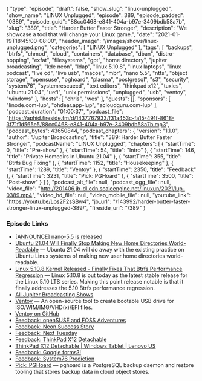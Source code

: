 {
  "type": "episode",
  "draft": false,
  "show_slug": "linux-unplugged",
  "show_name": "LINUX Unplugged",
  "episode": 389,
  "episode_padded": "0389",
  "episode_guid": "88cc0468-e841-404a-b97e-3409bdb58a7b",
  "slug": "389",
  "title": "Harder Butter Faster Stronger",
  "description": "We showcase a tool that will change your Linux game.",
  "date": "2021-01-19T18:45:00-08:00",
  "header_image": "/images/shows/linux-unplugged.png",
  "categories": [
    "LINUX Unplugged"
  ],
  "tags": [
    "backups",
    "btrfs",
    "chmod",
    "cloud",
    "containers",
    "database",
    "dban",
    "distro-hopping",
    "exfat",
    "filesystems",
    "gpt",
    "home directory",
    "jupiter broadcasting",
    "kde neon",
    "ldap",
    "linux 5.10.8",
    "linux laptops",
    "linux podcast",
    "live cd",
    "live usb",
    "macos",
    "mbr",
    "nano 5.5",
    "ntfs",
    "object storage",
    "opensuse",
    "pghoard",
    "plasma",
    "postgresql",
    "s3",
    "security",
    "system76",
    "systemrescuecd",
    "text editors",
    "thinkpad x12",
    "tuxies",
    "ubuntu 21.04",
    "uefi",
    "unix permissions",
    "unplugged",
    "usb",
    "ventoy",
    "windows"
  ],
  "hosts": [
    "chris",
    "wes"
  ],
  "guests": [],
  "sponsors": [
    "linode.com-lup",
    "ohdear.app-lup",
    "acloudguru.com-lup"
  ],
  "podcast_duration": "01:00:37",
  "podcast_file": "https://aphid.fireside.fm/d/1437767933/f31a453c-fa15-491f-8618-3f71f1d565e5/88cc0468-e841-404a-b97e-3409bdb58a7b.mp3",
  "podcast_bytes": 43650844,
  "podcast_chapters": {
    "version": "1.1.0",
    "author": "Jupiter Broadcasting",
    "title": "389: Harder Butter Faster Stronger",
    "podcastName": "LINUX Unplugged",
    "chapters": [
      {
        "startTime": 0,
        "title": "Pre-show"
      },
      {
        "startTime": 54,
        "title": "Intro"
      },
      {
        "startTime": 146,
        "title": "Private Homedirs in Ubuntu 21.04"
      },
      {
        "startTime": 355,
        "title": "Btrfs Bug Fixing"
      },
      {
        "startTime": 1152,
        "title": "Housekeeping"
      },
      {
        "startTime": 1289,
        "title": "Ventoy"
      },
      {
        "startTime": 2350,
        "title": "Feedback"
      },
      {
        "startTime": 3231,
        "title": "Pick: PGHoard"
      },
      {
        "startTime": 3500,
        "title": "Post-show"
      }
    ]
  },
  "podcast_alt_file": null,
  "podcast_ogg_file": null,
  "video_file": "http://201406.jb-dl.cdn.scaleengine.net/linuxun/2021/lup-0389.mp4",
  "video_hd_file": null,
  "video_mobile_file": null,
  "youtube_link": "https://youtu.be/Los2F2sSBw4",
  "jb_url": "/143992/harder-butter-faster-stronger-linux-unplugged-389/",
  "fireside_url": "/389"
}


### Episode Links

  * [[ANNOUNCE] nano-5.5 is released](https://lists.gnu.org/archive/html/info-nano/2021-01/msg00000.html "\[ANNOUNCE\] nano-5.5 is released")
  * [Ubuntu 21.04 Will Finally Stop Making New Home Directories World-Readable](https://www.phoronix.com/scan.php?page=news_item&px=Ubuntu-21.04-Private-Home "Ubuntu 21.04 Will Finally Stop Making New Home Directories World-Readable") — Ubuntu 21.04 will do away with the existing practice on Ubuntu Linux systems of making new user home directories world-readable.
  * [Linux 5.10.8 Kernel Released - Finally Fixes That Btrfs Performance Regression](https://www.phoronix.com/scan.php?page=news_item&px=Linux-5.10.8-Released "Linux 5.10.8 Kernel Released - Finally Fixes That Btrfs Performance Regression") — Linux 5.10.8 is out today as the latest stable release for the Linux 5.10 LTS series. Making this point release notable is that it finally addresses the 5.10 Btrfs performance regression.
  * [All Jupiter Broadcasting Shows](https://feed.jupiter.zone/allshows "All Jupiter Broadcasting Shows")
  * [Ventoy](https://www.ventoy.net/en/index.html "Ventoy") — An open-source tool to create bootable USB drive for ISO/WIM/IMG/VHD(x)/EFI files.
  * [Ventoy on GitHub](https://github.com/ventoy/Ventoy "Ventoy on GitHub")
  * [Feedback: openSUSE and FOSS Adventures](https://slexy.org/view/s20FXTxtps "Feedback: openSUSE and FOSS Adventures")
  * [Feedback: Neon Success Story](https://slexy.org/view/s2yVJHHil6 "Feedback: Neon Success Story")
  * [Feedback: Next Tuesday](https://slexy.org/view/s21yTDsQzB "Feedback: Next Tuesday")
  * [Feedback: ThinkPad X12 Detachable](https://slexy.org/view/s2xdh1GLkU "Feedback: ThinkPad X12 Detachable")
  * [ThinkPad X12 Detachable | Windows Tablet | Lenovo US](https://www.lenovo.com/us/en/laptops/thinkpad/thinkpad-x/X12-Detachable-G1/p/22TPX12X2D1 "ThinkPad X12 Detachable | Windows Tablet | Lenovo US")
  * [Feedback: Google forms?!](https://slexy.org/view/s20YaG479F "Feedback: Google forms?!")
  * [Feedback: System76 Prediction](https://slexy.org/view/s20C5AfuO4 "Feedback: System76 Prediction")
  * [Pick: PGHoard](https://github.com/aiven/pghoard "Pick: PGHoard") — pghoard is a PostgreSQL backup daemon and restore tooling that stores backup data in cloud object stores.


